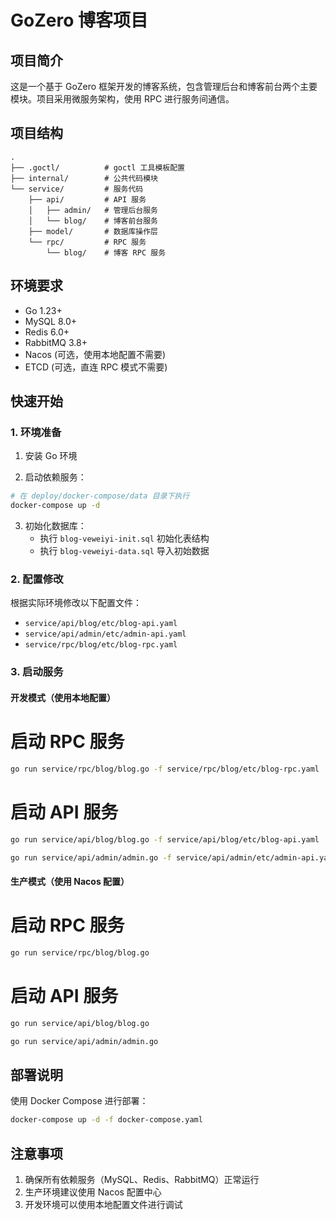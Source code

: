 # GoZero 博客项目

## 项目简介

这是一个基于 GoZero 框架开发的博客系统，包含管理后台和博客前台两个主要模块。项目采用微服务架构，使用 RPC 进行服务间通信。

## 项目结构

```
.
├── .goctl/          # goctl 工具模板配置
├── internal/        # 公共代码模块
└── service/         # 服务代码
    ├── api/         # API 服务
    │   ├── admin/   # 管理后台服务
    │   └── blog/    # 博客前台服务
    ├── model/       # 数据库操作层
    └── rpc/         # RPC 服务
        └── blog/    # 博客 RPC 服务
```

## 环境要求

- Go 1.23+
- MySQL 8.0+
- Redis 6.0+
- RabbitMQ 3.8+
- Nacos (可选，使用本地配置不需要)
- ETCD (可选，直连 RPC 模式不需要)

## 快速开始

### 1. 环境准备

1. 安装 Go 环境

2. 启动依赖服务：

```bash
# 在 deploy/docker-compose/data 目录下执行
docker-compose up -d
```

3. 初始化数据库：
   - 执行 `blog-veweiyi-init.sql` 初始化表结构
   - 执行 `blog-veweiyi-data.sql` 导入初始数据

### 2. 配置修改

根据实际环境修改以下配置文件：

- `service/api/blog/etc/blog-api.yaml`
- `service/api/admin/etc/admin-api.yaml`
- `service/rpc/blog/etc/blog-rpc.yaml`

### 3. 启动服务

#### 开发模式（使用本地配置）

# 启动 RPC 服务

```bash
go run service/rpc/blog/blog.go -f service/rpc/blog/etc/blog-rpc.yaml
```

# 启动 API 服务

```bash
go run service/api/blog/blog.go -f service/api/blog/etc/blog-api.yaml
```

```bash
go run service/api/admin/admin.go -f service/api/admin/etc/admin-api.yaml
```

#### 生产模式（使用 Nacos 配置）

# 启动 RPC 服务

```bash
go run service/rpc/blog/blog.go
```

# 启动 API 服务

```bash
go run service/api/blog/blog.go
```

```bash
go run service/api/admin/admin.go
```

## 部署说明

使用 Docker Compose 进行部署：

```bash
docker-compose up -d -f docker-compose.yaml
```

## 注意事项

1. 确保所有依赖服务（MySQL、Redis、RabbitMQ）正常运行
2. 生产环境建议使用 Nacos 配置中心
3. 开发环境可以使用本地配置文件进行调试
